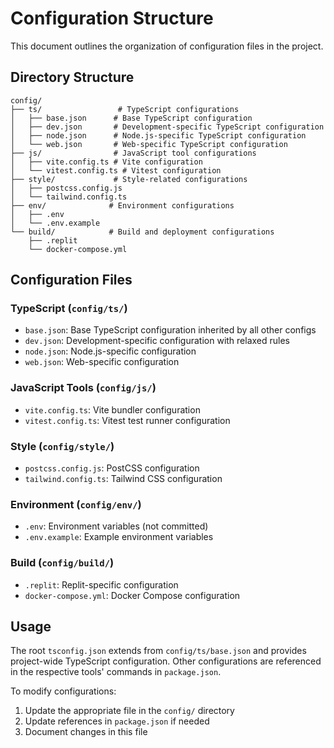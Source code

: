 # Configuration Structure

This document outlines the organization of configuration files in the project.

## Directory Structure

```
config/
├── ts/                 # TypeScript configurations
│   ├── base.json      # Base TypeScript configuration
│   ├── dev.json       # Development-specific TypeScript configuration
│   ├── node.json      # Node.js-specific TypeScript configuration
│   └── web.json       # Web-specific TypeScript configuration
├── js/                # JavaScript tool configurations
│   ├── vite.config.ts # Vite configuration
│   └── vitest.config.ts # Vitest configuration
├── style/             # Style-related configurations
│   ├── postcss.config.js
│   └── tailwind.config.ts
├── env/              # Environment configurations
│   ├── .env
│   └── .env.example
└── build/            # Build and deployment configurations
    ├── .replit
    └── docker-compose.yml
```

## Configuration Files

### TypeScript (`config/ts/`)
- `base.json`: Base TypeScript configuration inherited by all other configs
- `dev.json`: Development-specific configuration with relaxed rules
- `node.json`: Node.js-specific configuration
- `web.json`: Web-specific configuration

### JavaScript Tools (`config/js/`)
- `vite.config.ts`: Vite bundler configuration
- `vitest.config.ts`: Vitest test runner configuration

### Style (`config/style/`)
- `postcss.config.js`: PostCSS configuration
- `tailwind.config.ts`: Tailwind CSS configuration

### Environment (`config/env/`)
- `.env`: Environment variables (not committed)
- `.env.example`: Example environment variables

### Build (`config/build/`)
- `.replit`: Replit-specific configuration
- `docker-compose.yml`: Docker Compose configuration

## Usage

The root `tsconfig.json` extends from `config/ts/base.json` and provides project-wide TypeScript configuration. Other configurations are referenced in the respective tools' commands in `package.json`.

To modify configurations:
1. Update the appropriate file in the `config/` directory
2. Update references in `package.json` if needed
3. Document changes in this file 